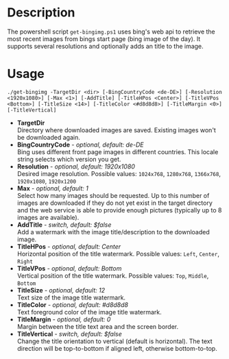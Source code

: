 # Description
The powershell script `get-bingimg.ps1` uses bing's web api to retrieve the most recent images from bings start page (bing image of the day). It supports several resolutions and optionally adds an title to the image.

# Usage
`./get-bingimg -TargetDir <dir> [-BingCountryCode <de-DE>] [-Resolution <1920x1080>] [-Max <1>] [-AddTitle] [-TitleHPos <Center>] [-TitleVPos <Bottom>] [-TitleSize <14>] [-TitleColor <#d8d8d8>] [-TitleMargin <0>] [-TitleVertical]`
- **TargetDir**
  <br/>Directory where downloaded images are saved. Existing images won't be downloaded again.
- **BingCountryCode** - *optional, default: de-DE*
  <br/>Bing uses different front page images in different countries. This locale string selects which version you get.
- **Resolution** - *optional, default: 1920x1080*
  <br/>Desired image resolution. Possible values: `1024x768`, `1280x768`, `1366x768`, `1920x1080`, `1920x1200`
- **Max** - *optional, default: 1*
  <br/>Select how many images should be requested. Up to this number of images are downloaded if they do not yet exist in the target directory and the web service is able to provide enough pictures (typically up to 8 images are available).
- **AddTitle** - *switch, default: $false*
  <br/>Add a watermark with the image title/description to the downloaded image.
- **TitleHPos** - *optional, default: Center*
  <br/>Horizontal position of the title watermark. Possible values: `Left`, `Center`, `Right`
- **TitleVPos** - *optional, default: Bottom* 
  <br/>Vertical position of the title watermark. Possible values: `Top`, `Middle`, `Bottom`
- **TitleSize** - *optional, default: 12*
  <br/>Text size of the image title watermark.
- **TitleColor** - *optional, default: #d8d8d8*
  <br/>Text foreground color of the image title watermark.
- **TitleMargin** - *optional, default: 0*
  <br/>Margin between the title text area and the screen border.
- **TitleVertical** - *switch, default: $false*
  <br/>Change the title orientation to vertical (default is horizontal). The text direction will be top-to-bottom if aligned left, otherwise bottom-to-top.